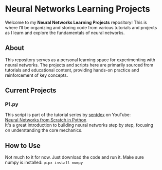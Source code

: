 # Neural Networks Learning Projects

Welcome to my **Neural Networks Learning Projects** repository! This is where I’ll be organizing and storing code from various tutorials and projects as I learn and explore the fundamentals of neural networks.

## About

This repository serves as a personal learning space for experimenting with neural networks. The projects and scripts here are primarily sourced from tutorials and educational content, providing hands-on practice and reinforcement of key concepts.

## Current Projects

### P1.py  
This script is part of the tutorial series by [sentdex](https://www.youtube.com/@sentdex) on YouTube:  
[Neural Networks from Scratch in Python](https://www.youtube.com/watch?v=Wo5dMEP_BbI).  
It's a great introduction to building neural networks step by step, focusing on understanding the core mechanics.

## How to Use

Not much to it for now. Just download the code and run it. Make sure numpy is installed: `pipx install numpy`
